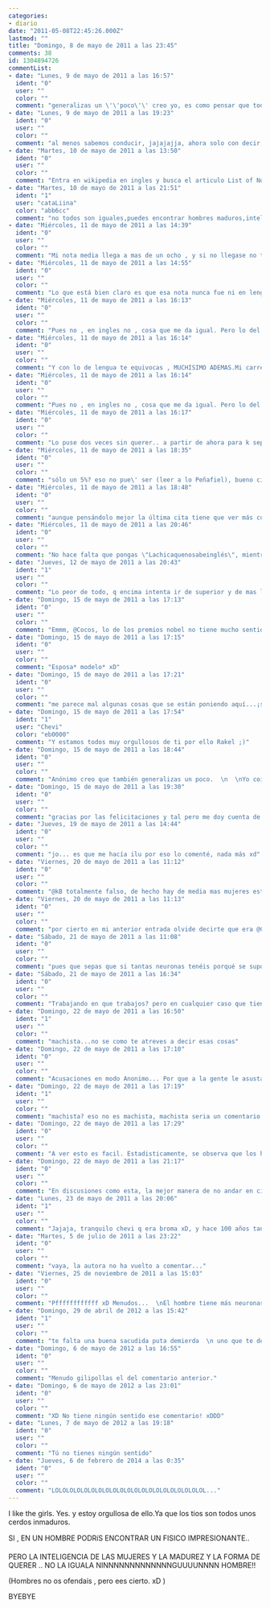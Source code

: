 ```yaml
---
categories:
- diario
date: "2011-05-08T22:45:26.000Z"
lastmod: ""
title: "Domingo, 8 de mayo de 2011 a las 23:45"
comments: 38
id: 1304894726
commentList:
- date: "Lunes, 9 de mayo de 2011 a las 16:57"
  ident: "0"
  user: ""
  color: ""
  comment: "generalizas un \'\'poco\'\' creo yo, es como pensar que todas las mujeres son iguales... absurdo, desde mi punto de vista."
- date: "Lunes, 9 de mayo de 2011 a las 19:23"
  ident: "0"
  user: ""
  color: ""
  comment: "al menos sabemos conducir, jajajajja, ahora solo con decir, mujeres no os ofendais pero es cierto, .....? tipico comentario de adolescentes inmaduros que no saben que es la vida ni como afrontarla"
- date: "Martes, 10 de mayo de 2011 a las 13:50"
  ident: "0"
  user: ""
  color: ""
  comment: "Entra en wikipedia en ingles y busca el articulo List of Nobel laureates (te lo traduzco por si no entiendes el ingles, lo cual es probable, es lista de Premios Nobeles)  \n  \nCuenta cuantos hombres y cuantas mujeres hay. Y asi antes de soltar cualquier tonteria te lo piensas, que no tienes ni idea, y seguro que tu nota media (si estudias) no llega ni a 8."
- date: "Martes, 10 de mayo de 2011 a las 21:51"
  ident: "1"
  user: "cataLiina"
  color: "abb6cc"
  comment: "no todos son iguales,puedes encontrar hombres maduros,inteligentes y que tengan la misma forma de querer que las tías,que tu no hayas tenido suerte es otra cosa ¬¬\'   \n  \nPD: y soy una chica ;)"
- date: "Miércoles, 11 de mayo de 2011 a las 14:39"
  ident: "0"
  user: ""
  color: ""
  comment: "Mi nota media llega a mas de un ocho , y si no llegase no tendria matricula de honor y no estaria en la universidad estudiando una carrera... simplemente porque si no llegase no tendria porque acer el ridiculo ... Y por cierto , no soy ninguna adolescente , ya pase esa etapa , y muchos menos soy inmadura.Pero vale , pensad lo que querais , quien demuestra inmadurez sois vosotros comentando de esa forma tan desagradable. ;)  \nAhora me direis que la que era desagradable en la entrada era yo.. Pero bueno...Si asi os lo a parecido bien por vosotros.. es mi opinion,que se le va a acer.. Quizás no llevo razon.. pero la lleve o no la seguire manteniendo.  \nY a la chica : Sé que llevas razon, pero como yo siempre digo.. \"Son el 5%\" Buscalo , aver si lo encuentras..Alomejor tu si has tenido suerte , afortunada que eres. ;)"
- date: "Miércoles, 11 de mayo de 2011 a las 14:55"
  ident: "0"
  user: ""
  color: ""
  comment: "Lo que está bien claro es que esa nota nunca fue ni en lengua ni en inglés..."
- date: "Miércoles, 11 de mayo de 2011 a las 16:13"
  ident: "0"
  user: ""
  color: ""
  comment: "Pues no , en ingles no , cosa que me da igual. Pero lo del principio de la entrada que es en ingles lo puse por un tema en especial que no tiene nada que ver.. Pero en lengua te equivocas. Son en lengua en matematicas y historia. Pero como comprenderas no voy a escribir sin ninguna falta de ortografia x internet.. Kiero decir. que no son examenes que me van a corregir.."
- date: "Miércoles, 11 de mayo de 2011 a las 16:14"
  ident: "0"
  user: ""
  color: ""
  comment: "Y con lo de lengua te equivocas , MUCHISIMO ADEMAS.Mi carrera se centra en eso.."
- date: "Miércoles, 11 de mayo de 2011 a las 16:14"
  ident: "0"
  user: ""
  color: ""
  comment: "Pues no , en ingles no , cosa que me da igual. Pero lo del principio de la entrada que es en ingles lo puse por un tema en especial que no tiene nada que ver.. Pero en lengua te equivocas. Son en lengua en matematicas y historia. Pero como comprenderas no voy a escribir sin ninguna falta de ortografia x internet.. Kiero decir. que no son examenes que me van a corregir.."
- date: "Miércoles, 11 de mayo de 2011 a las 16:17"
  ident: "0"
  user: ""
  color: ""
  comment: "Lo puse dos veces sin querer.. a partir de ahora para k sepais kien soy pondre al final de cada entrada MIA. :  \n  \nLachicaquenosabeinglés."
- date: "Miércoles, 11 de mayo de 2011 a las 18:35"
  ident: "0"
  user: ""
  color: ""
  comment: "sólo un 5%? eso no pue\' ser (leer a lo Peñafiel), bueno citando a Mark Twain \"Hay tres clases de mentiras: las mentiras, las malditas mentiras y las estadísticas.\" aunque también podría citar a Mar Twain con \"A mi edad cuando me presentan a alguien ya no me importa si es blanco, negro, católico, musulmán, judío, capitalista, comunista... me basta y me sobra con que sea un ser humano. Peor cosa no podría ser.\"  al fin y al cabo todos somos humanos, el sexo que tengas es secundario.   \n  \ncitas cortesía de Wikiquote. xD"
- date: "Miércoles, 11 de mayo de 2011 a las 18:48"
  ident: "0"
  user: ""
  color: ""
  comment: "aunque pensándolo mejor la última cita tiene que ver más con el orden de lo misántropo xD"
- date: "Miércoles, 11 de mayo de 2011 a las 20:46"
  ident: "0"
  user: ""
  color: ""
  comment: "No hace falta que pongas \"Lachicaquenosabeinglés\", mientras no marques la opcion \"Responder de manera Anónima\" sabremos que eres tú...  \nY en cuanto a \"no voy a escribir sin ninguna falta de ortografia x internet.. Kiero decir\", sinceramente, nadie pretende que se escriba de manera 100% correcta en un medio informal como este, pero hay cosas que una persona universitaria, y estudiante de una carrera centrada en \"lengua, matemáticas e historia\", no debería escribir.  \n  \nPero bueno es la opinion de una persona cuyos estudios no podrían estar más alejados de lengua y literatura, qué voy a saber yo ;)"
- date: "Jueves, 12 de mayo de 2011 a las 20:43"
  ident: "1"
  user: ""
  color: ""
  comment: "Lo peor de todo, q encima intenta ir de superior y de mas lista, porq tengas notas de honor y bla bla bla no quiere decir q seas muy lista, tristemente este sistema educativo hace confusion a q asi sea, si de verdad tienes tantos conocimientos no pensarias esas cosas, porq a dia de hoy, las mujeres son menos romanticas q los hombres, mucho menos sentimentales, y mucho mas... como decirlo? zorrean mas q los hombres, por este comentario no intentes hacerme sentir culpable diciendo de como contestamos o dejamos de contestar, y otra cosa, si pasaste la etapa de la inmadurez, nose porq sientes ese rencor hacia los tipicos chicos... de la tipica edad... y si de verdad tus estudios estuvieran orientados al lenguaje, tendrias el cerebro preparado para escribir automaticamente correcto... pero q sabre yo, solo soy un humano hombre"
- date: "Domingo, 15 de mayo de 2011 a las 17:13"
  ident: "0"
  user: ""
  color: ""
  comment: "Emmm, @Cocos, lo de los premios nobel no tiene mucho sentido si piensas en que antes a las mujeres no se nos dejaba estudiar y por eso durante esos años los premios Nobeles fueron hombres, y ahora muchiisimas personas siguen viviendo en el mismo moddlo de vida de buena madre, buena ezposa y buena ama de casa asi que creo que has puesto un mal ejemplo..."
- date: "Domingo, 15 de mayo de 2011 a las 17:15"
  ident: "0"
  user: ""
  color: ""
  comment: "Esposa* modelo* xD"
- date: "Domingo, 15 de mayo de 2011 a las 17:21"
  ident: "0"
  user: ""
  color: ""
  comment: "me parece mal algunas cosas que se están poniendo aquí...¡son un poco machistas!  \nademás quien ha escrito la entrada es un poco feminista,y fíjate que soy una chica y estoy diciendo eso  \npara mi que no tienes muy claro el concepto de amor o tu propio sexo .. eso opino yo no te lo digo por nada pero es lo que creo...  \njaja cada vez escribo mejor los comentarios y eso que tengo 15 años xD xD (se que esto no viene al caso...,PERO LO QUERíA COMENTAR XD )."
- date: "Domingo, 15 de mayo de 2011 a las 17:54"
  ident: "1"
  user: "Chevi"
  color: "eb0000"
  comment: "Y estamos todos muy orgullosos de ti por ello Rakel ;)"
- date: "Domingo, 15 de mayo de 2011 a las 18:44"
  ident: "0"
  user: ""
  color: ""
  comment: "Anónimo creo que también generalizas un poco.  \n  \nYo coincido con Kb (pasa ya del nivel 0) no se le permitió la educación a las mujeres en igualdad de condiciones que a los hombres hasta 1910, si no recuerdo mal, no creo que la inteligencia dependa del sexo.  \n  \nRakel bien, vas mejorando, felicidades."
- date: "Domingo, 15 de mayo de 2011 a las 19:30"
  ident: "0"
  user: ""
  color: ""
  comment: "gracias por las felicitaciones y tal pero me doy cuenta de que al escribirlo... me aburría de verdad TT, aunque no mucha gente con mi edad es capáz de escribir algunas cosas así xD"
- date: "Jueves, 19 de mayo de 2011 a las 14:44"
  ident: "0"
  user: ""
  color: ""
  comment: "jo... es que me hacía ilu por eso lo comenté, nada más xd"
- date: "Viernes, 20 de mayo de 2011 a las 11:12"
  ident: "0"
  user: ""
  color: ""
  comment: "@kB totalmente falso, de hecho hay de media mas mujeres estudiando que hombres, y no me saltes con que antes era mas dificil y yal porque no necesito irme a partir de 1900, me basta con a partir de 1990 fijate , o incluso a partir de 2000. Solo como curiosidad , es un hecho que los hombres tienen mas neuronas que las mujeres, lo cual no implica necesariamente mas inteligencia ya que depende esto en gran parte de la cantidad de conexiones neuronales, pero si tienes mas neuronas tienes un mayor numero maximo (al menos potencialmente)de conexiones"
- date: "Viernes, 20 de mayo de 2011 a las 11:13"
  ident: "0"
  user: ""
  color: ""
  comment: "por cierto en mi anterior entrada olvide decirte que era @Cocos"
- date: "Sábado, 21 de mayo de 2011 a las 11:08"
  ident: "0"
  user: ""
  color: ""
  comment: "pues que sepas que si tantas neuronas tenéis porqué se supone que hay de media más mujeres trabajando que hombres,y no me vengas con la tontería de que las han enchufado al trabajo porque no cuela."
- date: "Sábado, 21 de mayo de 2011 a las 16:34"
  ident: "0"
  user: ""
  color: ""
  comment: "Trabajando en que trabajos? pero en cualquier caso que tiene que ver el porcentaje que hay trabajando con lo que yo te decía? de hecho, hay mas hombres cientificos que mujeres, 07 July 2007  Matthew Symonds, es un hecho como puedes ver en esta referencia.  \nOtro hecho, los hombres tienen de media mayor coeficiente intelectual que las mujeres, es UN HECHO (puedes buscarlo y lo encontraras facilmente). Que hechos y que referencias puedes aportar tu?"
- date: "Domingo, 22 de mayo de 2011 a las 16:50"
  ident: "1"
  user: ""
  color: ""
  comment: "machista...no se como te atreves a decir esas cosas"
- date: "Domingo, 22 de mayo de 2011 a las 17:10"
  ident: "0"
  user: ""
  color: ""
  comment: "Acusaciones en modo Anonimo... Por que a la gente le asusta tanto tener una opinion firme sobre algo y expresarla...?"
- date: "Domingo, 22 de mayo de 2011 a las 17:19"
  ident: "1"
  user: ""
  color: ""
  comment: "machista? eso no es machista, machista seria un comentario como...... no hay mas media de mujeres trabajando, porq ser ama de casa no es un trabajo, jajajaj xD. Dejar este tema, porq las mujeres diran tonterias y lo mismo los hombres... por cierto, no hay mas mujeres trabajando q hombres... lo q si, al menos en españa hay mas mujeres q hombres, pero es una seleccion natural de X o Y jaja, y si nos ponemos a comparar estadisticas pues... es un echo de q ahora mismo el hombre tiene la superioridad, desde inventores, hasta filosofos, hombres mas listos, matematicos, fisicos, deportistas..... si de verdad me equivoco demostrarme y hacer algo para cambiar el rumbo de la historia xD, pero porfavor dejar esto q es lo q chevi quiere para hacer famosa su pagina al estilo salsa rosa jaja"
- date: "Domingo, 22 de mayo de 2011 a las 17:29"
  ident: "0"
  user: ""
  color: ""
  comment: "A ver esto es facil. Estadisticamente, se observa que los hombres tienen mayor coeficiente intelectual de media. Es un hecho, y no es discutible. Pero claro jaja es lo que me esperaba ante la imposibilidad de negar ese HECHO, lo tipico, acusar de machista, jajaja, en vez de hacer eso, anonimo de las 5:50 pm, primero registrate, y luego, aporta HECHOS."
- date: "Domingo, 22 de mayo de 2011 a las 21:17"
  ident: "0"
  user: ""
  color: ""
  comment: "En discusiones como esta, la mejor manera de no andar en circulos sin sentido es dejar a un lado las consideraciones polñiticamente correctas, y hablar a partir de datos estadísticos. Aunque hay que saber contrastarlos ya que como decia alguien antes, hace 100 años no había casi mujeres universitarias, pero no por ello eran menos inteligentes que ahora.  \n  \nAnonimo: \"pero porfavor dejar esto q es lo q chevi quiere para hacer famosa su pagina al estilo salsa rosa jaja\" flipante el comentario, creo que es lo último en lo que pensaba cuando hice el diario... jaja"
- date: "Lunes, 23 de mayo de 2011 a las 20:06"
  ident: "1"
  user: ""
  color: ""
  comment: "Jajaja, tranquilo chevi q era broma xD, y hace 100 años tanto hombres como mujeres no todos iban a la universidad, porq no estaba al alcance de todos y los hombres se ponian a trabajar desde muy pequeños muchas horas diarias durante muchos dias... jejej"
- date: "Martes, 5 de julio de 2011 a las 23:22"
  ident: "0"
  user: ""
  color: ""
  comment: "vaya, la autora no ha vuelto a comentar..."
- date: "Viernes, 25 de noviembre de 2011 a las 15:03"
  ident: "0"
  user: ""
  color: ""
  comment: "Pffffffffffff xD Menudos...  \nEl hombre tiene más neuronas q la mujer por ser más grande proporcionalmente?   \nDe yahoo respuestas, y no creo q dificilmente contrastable: \"EL animal con el cerebro más grande es el cachalote. Con unos 7 o 9 kilos frente a los 1 o 2 humanos.  \nEl del elefante es de unos 4 kilos.  \nPero en tamaño relativo si somos los que tenemos más cerebro.  \n  \nMás importante que el número de neuronas son las conexiones neuronales y eso varía muchísimo de un individuo a otro.  \n  \nLos pliegues del neocórtex lo que aumentan no es el tamaño, sino la superficie. El neocórtex es lo que caracteriza el cerebro y la inteligencia humana.\"  \n  \nPor tu regla de tres, @coco, el elefante tiene una inteligencia potecial mucho mayor, aunq no se llegue a ella después... pff... teniendo un ADN tan similar, no se hasta q punto hay hombres más inteligentes q mujeres, solo hay gente q le da más importancia a estudiar q otras... y, en general, hay de todo."
- date: "Domingo, 29 de abril de 2012 a las 15:42"
  ident: "1"
  user: ""
  color: ""
  comment: "te falta una buena sacudida puta demierda  \n uno que te desgarre la cajeta enferma mental"
- date: "Domingo, 6 de mayo de 2012 a las 16:55"
  ident: "0"
  user: ""
  color: ""
  comment: "Menudo gilipollas el del comentario anterior."
- date: "Domingo, 6 de mayo de 2012 a las 23:01"
  ident: "0"
  user: ""
  color: ""
  comment: "XD No tiene ningún sentido ese comentario! xDDD"
- date: "Lunes, 7 de mayo de 2012 a las 19:18"
  ident: "0"
  user: ""
  color: ""
  comment: "Tú no tienes ningún sentido"
- date: "Jueves, 6 de febrero de 2014 a las 0:35"
  ident: "0"
  user: ""
  color: ""
  comment: "LOLOLOLOLOLOLOLOLOLOLOLOLOLOLOLOLOLOLOLOLOL..."
---
```


I like the girls. Yes. y estoy orgullosa de ello.Ya que los tios son todos unos cerdos inmaduros.  
  
SI , EN UN HOMBRE PODRíS ENCONTRAR UN FISICO IMPRESIONANTE..  
  
PERO LA INTELIGENCIA DE LAS MUJERES Y LA MADUREZ Y LA FORMA DE QUERER .. NO LA IGUALA NINNNNNNNNNNNNNGUUUUNNNN HOMBRE!!  
  
(Hombres no os ofendais , pero ees cierto. xD )  
  
BYEBYE